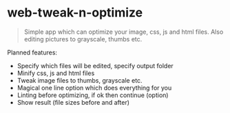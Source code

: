 web-tweak-n-optimize
====================
> Simple app which can optimize your image, css, js and html files. Also editing pictures to grayscale, thumbs etc.

Planned features:
- Specify which files will be edited, specify output folder
- Minify css, js and html files
- Tweak image files to thumbs, grayscale etc.
- Magical one line option which does everything for you
- Linting before optimizing, if ok then continue (option)
- Show result (file sizes before and after)
